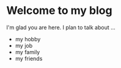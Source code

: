 # Welcome to my blog

I'm glad you are here. I plan to talk about ...

* my hobby
* my job
* my family
* my friends
